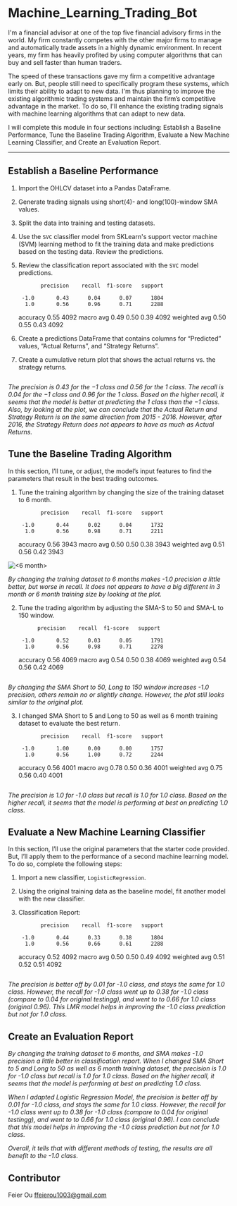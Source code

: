 # Machine_Learning_Trading_Bot

I'm a financial advisor at one of the top five financial advisory firms in the world. My firm constantly competes with the other major firms to manage and automatically trade assets in a highly dynamic environment. In recent years, my firm has heavily profited by using computer algorithms that can buy and sell faster than human traders.

The speed of these transactions gave my firm a competitive advantage early on. But, people still need to specifically program these systems, which limits their ability to adapt to new data. I'm thus planning to improve the existing algorithmic trading systems and maintain the firm’s competitive advantage in the market. To do so, I'll enhance the existing trading signals with machine learning algorithms that can adapt to new data. 

I will complete this module in four sections including: Establish a Baseline Performance, Tune the Baseline Trading Algorithm, Evaluate a New Machine Learning Classifier, and Create an Evaluation Report.

---

## Establish a Baseline Performance

1. Import the OHLCV dataset into a Pandas DataFrame.

2. Generate trading signals using short(4)- and long(100)-window SMA values. 

3. Split the data into training and testing datasets.

4. Use the `SVC` classifier model from SKLearn's support vector machine (SVM) learning method to fit the training data and make predictions based on the testing data. Review the predictions.

5. Review the classification report associated with the `SVC` model predictions. 

              precision    recall  f1-score   support

        -1.0       0.43      0.04      0.07      1804
         1.0       0.56      0.96      0.71      2288

    accuracy                           0.55      4092
   macro avg       0.49      0.50      0.39      4092
weighted avg       0.50      0.55      0.43      4092

6. Create a predictions DataFrame that contains columns for “Predicted” values, “Actual Returns”, and “Strategy Returns”.

7. Create a cumulative return plot that shows the actual returns vs. the strategy returns. 

![<A vs S>](<Image/A vs S.png>)

*The precision is 0.43 for the −1 class and 0.56 for the 1 class. The recall is 0.04 for the −1 class and 0.96 for the 1 class. Based on the higher recall, it seems that the model is better at predicting the 1 class than the −1 class. Also, by looking at the plot, we can conclude that the Actual Return and Strategy Return is on the same direction from 2015 - 2016. However, after 2016, the Strategy Return does not appears to have as much as Actual Returns.*


## Tune the Baseline Trading Algorithm

In this section, I’ll tune, or adjust, the model’s input features to find the parameters that result in the best trading outcomes. 

1. Tune the training algorithm by changing the size of the training dataset to 6 month. 

              precision    recall  f1-score   support

        -1.0       0.44      0.02      0.04      1732
         1.0       0.56      0.98      0.71      2211

    accuracy                           0.56      3943
   macro avg       0.50      0.50      0.38      3943
weighted avg       0.51      0.56      0.42      3943

![<6 month>](<Image/6month.png>)

*By changing the training dataset to 6 months makes -1.0 precision a little better, but worse in recall. It does not appears to have a big different in 3 month or 6 month training size by looking at the plot.*

2. Tune the trading algorithm by adjusting the SMA-S to 50 and SMA-L to 150 window. 

             precision    recall  f1-score   support

        -1.0       0.52      0.03      0.05      1791
         1.0       0.56      0.98      0.71      2278

    accuracy                           0.56      4069
   macro avg       0.54      0.50      0.38      4069
weighted avg       0.54      0.56      0.42      4069

![<SMA>](<Image/SMA.png>)

*By changing the SMA Short to 50, Long to 150 window increases -1.0 precision, others remain no or slightly change. However, the plot still looks similar to the original plot.*

3. I changed SMA Short to 5 and Long to 50 as well as 6 month training dataset to evaluate the best return. 

              precision    recall  f1-score   support

        -1.0       1.00      0.00      0.00      1757
         1.0       0.56      1.00      0.72      2244

    accuracy                           0.56      4001
   macro avg       0.78      0.50      0.36      4001
weighted avg       0.75      0.56      0.40      4001

![<best>](<Image/best.png>)

*The precision is 1.0 for -1.0 class but recall is 1.0 for 1.0 class. Based on the higher recall, it seems that the model is performing at best on predicting 1.0 class.* 

## Evaluate a New Machine Learning Classifier

In this section, I’ll use the original parameters that the starter code provided. But, I’ll apply them to the performance of a second machine learning model. To do so, complete the following steps:

1. Import a new classifier, `LogisticRegression`.

2. Using the original training data as the baseline model, fit another model with the new classifier.

3. Classification Report:

              precision    recall  f1-score   support

        -1.0       0.44      0.33      0.38      1804
         1.0       0.56      0.66      0.61      2288

    accuracy                           0.52      4092
   macro avg       0.50      0.50      0.49      4092
weighted avg       0.51      0.52      0.51      4092


![<LMR>](<Image/LMR.png>)

*The precision is better off by 0.01 for -1.0 class, and stays the same for 1.0 class. However, the recall for -1.0 class went up to 0.38 for -1.0 class (compare to 0.04 for original testingg), and went to to 0.66 for 1.0 class (original 0.96). This LMR model helps in improving the -1.0 class prediction but not for 1.0 class.* 

## Create an Evaluation Report

*By changing the training dataset to 6 months, and SMA makes -1.0 precision a little better in classification report. When I changed SMA Short to 5 and Long to 50 as well as 6 month training dataset, the precision is 1.0 for -1.0 class but recall is 1.0 for 1.0 class. Based on the higher recall, it seems that the model is performing at best on predicting 1.0 class.* 

*When I adapted Logistic Regression Model, the precision is better off by 0.01 for -1.0 class, and stays the same for 1.0 class. However, the recall for -1.0 class went up to 0.38 for -1.0 class (compare to 0.04 for original testingg), and went to to 0.66 for 1.0 class (original 0.96). I can conclude that this model helps in improving the -1.0 class prediction but not for 1.0 class.* 

*Overall, it tells that with different methods of testing, the results are all benefit to the -1.0 class.* 

## Contributor

Feier Ou
ffeierou1003@gmail.com